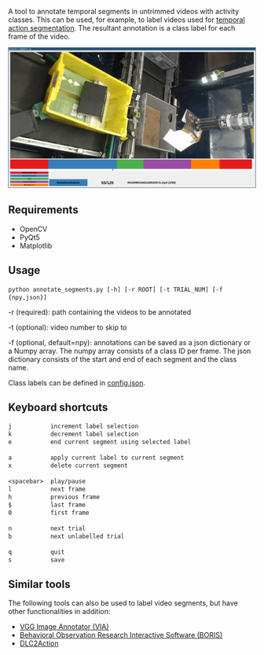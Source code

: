 A tool to annotate temporal segments in untrimmed videos with activity classes. This can be used, for example, to label videos used for [temporal action segmentation](https://arxiv.org/abs/2210.10352). The resultant annotation is a class label for each frame of the video.

![screenshot](docs/screenshot.jpg)

## Requirements
* OpenCV
* PyQt5
* Matplotlib

## Usage
```
python annotate_segments.py [-h] [-r ROOT] [-t TRIAL_NUM] [-f {npy,json}]
```

-r (required): path containing the videos to be annotated

-t (optional): video number to skip to

-f (optional, default=npy): annotations can be saved as a json dictionary or a Numpy array. The numpy array consists of a class ID per frame. The json dictionary consists of the start and end of each segment and the class name.

Class labels can be defined in [config.json](config.json).

## Keyboard shortcuts

```
j           increment label selection
k           decrement label selection
e           end current segment using selected label

a           apply current label to current segment
x           delete current segment

<spacebar>  play/pause
l           next frame
h           previous frame
$           last frame
0           first frame

n           next trial
b           next unlabelled trial

q           quit
s           save
```

## Similar tools
The following tools can also be used to label video segments, but have other functionalities in addition:

* [VGG Image Annotator (VIA)](https://www.robots.ox.ac.uk/~vgg/software/via/)
* [Behavioral Observation Research Interactive Software (BORIS)](http://www.boris.unito.it/)
* [DLC2Action](https://github.com/amathislab/dlc2action_annotation)
